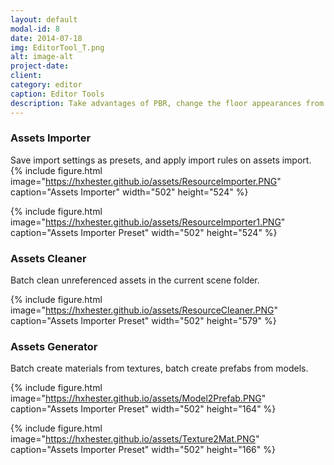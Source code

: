 ```yaml
---
layout: default
modal-id: 8
date: 2014-07-18
img: EditorTool_T.png
alt: image-alt
project-date: 
client: 
category: editor
caption: Editor Tools
description: Take advantages of PBR, change the floor appearances from dry to wet, to water puddle with ripples.
---
```

### Assets Importer
Save import settings as presets, and apply import rules on assets import.
{% include figure.html image="https://hxhester.github.io/assets/ResourceImporter.PNG" caption="Assets Importer" width="502" height="524" %}

{% include figure.html image="https://hxhester.github.io/assets/ResourceImporter1.PNG" caption="Assets Importer Preset" width="502" height="524" %}
### Assets Cleaner
Batch clean unreferenced assets in the current scene folder.

{% include figure.html image="https://hxhester.github.io/assets/ResourceCleaner.PNG" caption="Assets Importer Preset" width="502" height="579" %}

### Assets Generator
Batch create materials from textures, batch create prefabs from models.

{% include figure.html image="https://hxhester.github.io/assets/Model2Prefab.PNG" caption="Assets Importer Preset" width="502" height="164" %}

{% include figure.html image="https://hxhester.github.io/assets/Texture2Mat.PNG" caption="Assets Importer Preset" width="502" height="166" %}